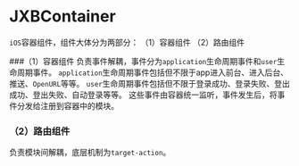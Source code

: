 # JXBContainer

`iOS`容器组件，组件大体分为两部分：
（1）容器组件
（2）路由组件

###（1）容器组件
负责事件解耦，事件分为`application`生命周期事件和`user`生命周期事件。
`application`生命周期事件包括但不限于app进入前台、进入后台、推送、`OpenURL`等等。
`user`生命周期事件包括但不限于登录成功、登录失败、登出成功、登出失败、自动登录等等。
这些事件由容器统一监听，事件发生后，将事件分发给注册到容器中的模块。

### （2）路由组件
负责模块间解耦，底层机制为`target-action`。
